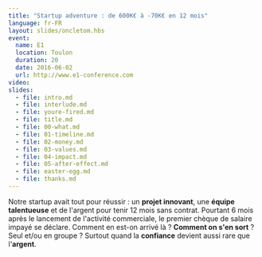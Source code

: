 ```yaml
---
title: "Startup adventure : de 600K€ à -70K€ en 12 mois"
language: fr-FR
layout: slides/oncletom.hbs
event:
  name: E1
  location: Toulon
  duration: 20
  date: 2016-06-02
  url: http://www.e1-conference.com
video:
slides:
  - file: intro.md
  - file: interlude.md
  - file: youre-fired.md
  - file: title.md
  - file: 00-what.md
  - file: 01-timeline.md
  - file: 02-money.md
  - file: 03-values.md
  - file: 04-impact.md
  - file: 05-after-effect.md
  - file: easter-egg.md
  - file: thanks.md
---
```


Notre startup avait tout pour réussir : un **projet innovant**, une **équipe talentueuse** et de l'argent pour tenir 12 mois sans contrat. Pourtant 6 mois après le lancement de l'activité commerciale, le premier chèque de salaire impayé se déclare. Comment en est-on arrivé là ? **Comment on s'en sort** ? Seul et/ou en groupe ? Surtout quand la **confiance** devient aussi rare que l'**argent**.
